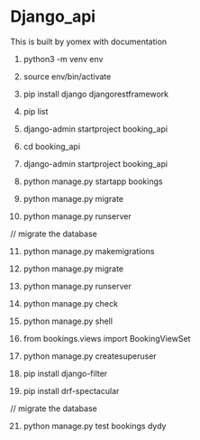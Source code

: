 # Django_api

This is built by yomex with documentation 

1. python3 -m venv env

2. source env/bin/activate

3. pip install django djangorestframework

4. pip list

5. django-admin startproject booking_api

6. cd booking_api

7. django-admin startproject booking_api

8. python manage.py startapp bookings

9. python manage.py migrate

10. python manage.py runserver

// migrate the database

11. python manage.py makemigrations

12. python manage.py migrate

13. python manage.py runserver

14. python manage.py check

15. python manage.py shell

<!-- Error detecting -->

16.  from bookings.views import BookingViewSet  

17. python manage.py createsuperuser

18. pip install django-filter

    
20.  pip install drf-spectacular

 // migrate the database
 
21.  python manage.py test bookings dydy
    
  
  


